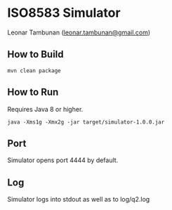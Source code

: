 # ISO8583 Simulator
Leonar Tambunan (leonar.tambunan@gmail.com)

## How to Build
```mvn clean package```

## How to Run
Requires Java 8 or higher.

```java -Xms1g -Xmx2g -jar target/simulator-1.0.0.jar```

## Port
Simulator opens port 4444 by default.

## Log
Simulator logs into stdout as well as to log/q2.log

